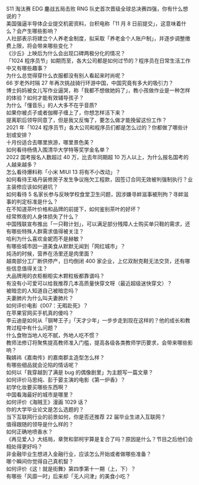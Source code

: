 S11 淘汰赛 EDG 鏖战五局击败 RNG 队史首次晋级全球总决赛四强，你有什么想说的？  
美国强逼半导体企业提交机密资料，台积电称「11 月 8 日前提交」，这意味着什么？会产生哪些影响？  
人社部表示将建立个人养老金制度，拟采取「养老金个人账户制」，并逐步调整缴费上限，将会带来哪些变化？  
《沙丘》上映后为什么会出现口碑两极分化的情况？  
「1024 程序员节」如期而至，各大公司都是如何过节的？程序员在日常生活工作中又有哪些趣事？  
为什么总觉得穿什么衣服都没有别人看起来时尚呢？  
66 岁老外时隔 27 年再次挑战骑行环游中国，中国究竟有多大的吸引力？  
博士妈妈被女儿写作业逼哭，称「我都不想做她妈了」，教小孩做作业是一种怎样的体验？如何才能有效辅导孩子？  
为什么「懂音乐」的人大多不在乎音质?  
如果你被贞子或者伽椰子缠上了，你想怎样活下来？  
提离职后领导同意了，但是我又反悔了，要怎么做才能挽留这份工作？  
2021 年「1024 程序员节」各大公司和程序员们都是怎么过的？你都做了哪些计划或安排？  
十月份适合去哪里旅游，哪里景色美？  
如何看待杨倩入围清华大学特等奖学金名单？  
2022 国考报名人数超过 40 万，比去年同期超 10 万人以上，为什么报名国考的人越来越多？  
怎么看待爆料称「小米 MIUI 13 将有不小改动」？  
如何看待王珞丹装修房子发生争议拖欠工程款，因签订合同无效被判强制执行？业主装修应该如何避坑？  
如何看待 5 名家长参与反映学校食堂卫生问题，因涉嫌寻衅滋事被刑拘？寻衅滋事的判定标准是什么？  
在不知道茶叶价格和品牌的前提下，如何鉴别茶叶的好坏？  
经常熬夜的人身体损失了什么？  
中国残联宣布推出「一只鞋计划」，可以满足部分残障人士购买单只鞋的需求，还有哪些特殊人群需求值得被关注？  
哈利为什么喜欢金妮而不是赫敏？  
有哪些城市因一道美食从默默无闻到「网红城市」？  
炖汤的时候，营养在汤里还是肉里面？  
越南部分工厂断供停产，日均倒闭 400 家企业，上亿双耐克鞋无法交货，还有哪些信息值得关注？  
大品牌用的衣柜橱柜实木颗粒板都靠谱吗？  
有没有小可爱可以给我推荐几本高质量快穿文呀（最近超级迷快穿文）？  
被暗恋的人知道自己被暗恋吗？  
夫妻肺片为什么叫夫妻肺片？  
如何评价电影《007：无暇赴死》？  
在苹果官网买手机真的傻吗？  
李云迪是如何从「钢琴王子」「天才少年」一步步走到现在这样的？他的成长和教育过程中有什么问题？  
什么食物当地人吃不腻，外地人吃不惯？  
教师法修订将聚焦提高教师准入门槛，提高各级各类教师学历要求，会带来哪些影响？  
鞠婧祎《嘉南传》的嘉南郡主造型怎么样？  
有哪些细品就会沦陷的情话呢？  
如何以「我穿越到了满是 bug 的偶像剧里」为主题写一篇文章？  
如何评价马思纯、彭于晏主演的电影《第一炉香》？  
初学化妆要买哪些东西啊？  
中国看海最好的城市是哪里？  
如何评价《海贼王》漫画 1029 话？  
你的大学毕业论文是怎么选题的？  
当下互联网行业的前景如何，你是否还推荐 22 届毕业生进入互联网？  
值得跟随的领导是什么样的？  
如何正确地喷香水？  
《再见爱人》大结局，章贺和郭柯宇算是复合了吗？原因是什么？节目之后他们会相处得更好吗？  
非金融毕业生想进入金融行业，应该怎么开始或者做哪些准备？  
哪个瞬间你觉得自己真机智？  
如何评价《这！就是街舞》第四季第十一期（上，下）？  
有哪些「风靡一时」后来却「无人问津」的美食小吃？  
